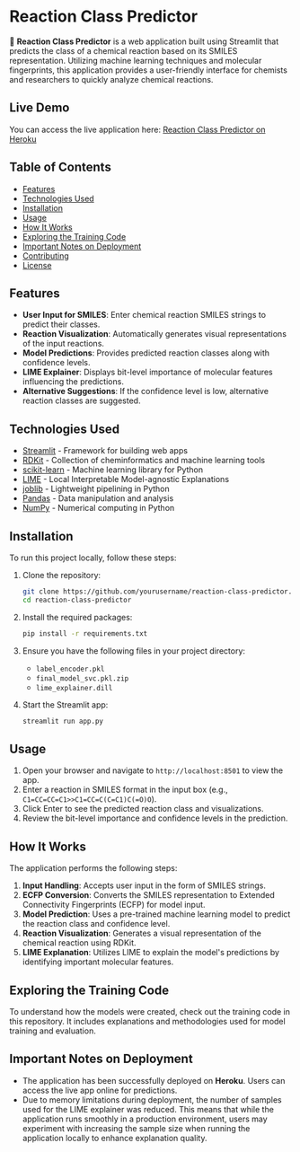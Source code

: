 # Reaction Class Predictor

🔬 **Reaction Class Predictor** is a web application built using Streamlit that predicts the class of a chemical reaction based on its SMILES representation. Utilizing machine learning techniques and molecular fingerprints, this application provides a user-friendly interface for chemists and researchers to quickly analyze chemical reactions.

## Live Demo

You can access the live application here: [Reaction Class Predictor on Heroku](https://reaction-classifier-1dbabbc88010.herokuapp.com/)

## Table of Contents

- [Features](#features)
- [Technologies Used](#technologies-used)
- [Installation](#installation)
- [Usage](#usage)
- [How It Works](#how-it-works)
- [Exploring the Training Code](#exploring-the-training-code)
- [Important Notes on Deployment](#important-notes-on-deployment)
- [Contributing](#contributing)
- [License](#license)

## Features

- **User Input for SMILES**: Enter chemical reaction SMILES strings to predict their classes.
- **Reaction Visualization**: Automatically generates visual representations of the input reactions.
- **Model Predictions**: Provides predicted reaction classes along with confidence levels.
- **LIME Explainer**: Displays bit-level importance of molecular features influencing the predictions.
- **Alternative Suggestions**: If the confidence level is low, alternative reaction classes are suggested.

## Technologies Used

- [Streamlit](https://streamlit.io/) - Framework for building web apps
- [RDKit](https://www.rdkit.org/) - Collection of cheminformatics and machine learning tools
- [scikit-learn](https://scikit-learn.org/stable/) - Machine learning library for Python
- [LIME](https://github.com/marcotcr/lime) - Local Interpretable Model-agnostic Explanations
- [joblib](https://joblib.readthedocs.io/en/latest/) - Lightweight pipelining in Python
- [Pandas](https://pandas.pydata.org/) - Data manipulation and analysis
- [NumPy](https://numpy.org/) - Numerical computing in Python

## Installation

To run this project locally, follow these steps:

1. Clone the repository:
   ```bash
   git clone https://github.com/yourusername/reaction-class-predictor.git
   cd reaction-class-predictor
   ```

2. Install the required packages:
   ```bash
   pip install -r requirements.txt
   ```

3. Ensure you have the following files in your project directory:
   - `label_encoder.pkl`
   - `final_model_svc.pkl.zip`
   - `lime_explainer.dill`

4. Start the Streamlit app:
   ```bash
   streamlit run app.py
   ```

## Usage

1. Open your browser and navigate to `http://localhost:8501` to view the app.
2. Enter a reaction in SMILES format in the input box (e.g., `C1=CC=CC=C1>>C1=CC=C(C=C1)C(=O)O`).
3. Click Enter to see the predicted reaction class and visualizations.
4. Review the bit-level importance and confidence levels in the prediction.

## How It Works

The application performs the following steps:

1. **Input Handling**: Accepts user input in the form of SMILES strings.
2. **ECFP Conversion**: Converts the SMILES representation to Extended Connectivity Fingerprints (ECFP) for model input.
3. **Model Prediction**: Uses a pre-trained machine learning model to predict the reaction class and confidence level.
4. **Reaction Visualization**: Generates a visual representation of the chemical reaction using RDKit.
5. **LIME Explanation**: Utilizes LIME to explain the model's predictions by identifying important molecular features.

## Exploring the Training Code

To understand how the models were created, check out the training code in this repository. It includes explanations and methodologies used for model training and evaluation.

## Important Notes on Deployment

- The application has been successfully deployed on **Heroku**. Users can access the live app online for predictions.
- Due to memory limitations during deployment, the number of samples used for the LIME explainer was reduced. This means that while the application runs smoothly in a production environment, users may experiment with increasing the sample size when running the application locally to enhance explanation quality.

```
